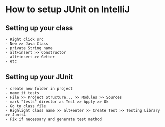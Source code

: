 # How to setup JUnit on IntelliJ

## Setting up your class

    - Right click src
    - New >> Java Class
    - private String name
    - alt+insert >> Constructor
    - alt+insert >> Getter
    - etc

## Setting up your JUnit

    - create new folder in project
    - name it tests
    - File >> Project Structure... >> Modules >> Sources
    - mark "tests" director as Test >> Apply >> Ok
    - Go to class file
    - Highlight class name >> alt+enter >> Create Test >> Testing Library >> Junit4
    - Fix if necessary and generate test method